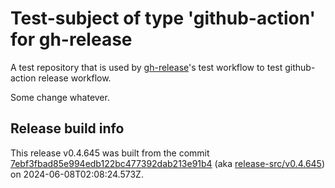 # Test-subject of type 'github-action' for gh-release

A test repository that is used by [gh-release](https://github.com/kattecon/gh-release)'s test workflow to test github-action release workflow.

Some change whatever.


## Release build info

This release v0.4.645 was built from the commit [7ebf3fbad85e994edb122bc477392dab213e91b4](https://github.com/kattecon/gh-release-test-ga/tree/7ebf3fbad85e994edb122bc477392dab213e91b4) (aka [release-src/v0.4.645](https://github.com/kattecon/gh-release-test-ga/tree/release-src/v0.4.645)) on 2024-06-08T02:08:24.573Z.
        